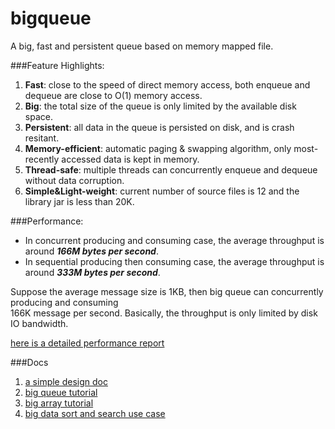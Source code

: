 bigqueue
========

A big, fast and persistent queue based on memory mapped file.

###Feature Highlights:  
1. **Fast**: close to the speed of direct memory access, both enqueue and dequeue are close to O(1) memory access.  
2. **Big**: the total size of the queue is only limited by the available disk space.  
3. **Persistent**: all data in the queue is persisted on disk, and is crash resitant.  
4. **Memory-efficient**: automatic paging & swapping algorithm, only most-recently accessed data is kept in memory.  
5. **Thread-safe**: multiple threads can concurrently enqueue and dequeue without data corruption.  
6. **Simple&Light-weight**: current number of source files is 12 and the library jar is less than 20K.

###Performance:
* In concurrent producing and consuming case, the average throughput is around ***166M bytes per second***.
* In sequential producing then consuming case, the average throughput is around ***333M bytes per second***.

Suppose the average message size is 1KB, then big queue can concurrently producing and consuming  
166K message per second. Basically, the throughput is only limited by disk IO bandwidth.

[here is a detailed performance report](https://github.com/bulldog2011/bigqueue/wiki/Performance-Test-Report)


###Docs

1. [a simple design doc](http://bulldog2011.github.com/blog/2013/01/23/big-queue-design/)
2. [big queue tutorial](http://bulldog2011.github.com/blog/2013/01/24/big-queue-tutorial/)
3. [big array tutorial](http://bulldog2011.github.com/blog/2013/01/24/big-array-tutorial/)
4. [big data sort and search use case](http://bulldog2011.github.com/blog/2013/01/25/merge-sort-using-big-queue/)



